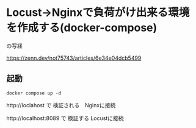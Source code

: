 # Locust→Nginxで負荷がけ出来る環境を作成する(docker-compose)
の写経

https://zenn.dev/not75743/articles/6e34e04dcb5499


## 起動
```
docker compose up -d
```

http://loclahost で 検証される　Nginxに接続


http://localhost:8089 で 検証する Locustに接続

